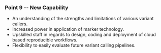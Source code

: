 ### Point 9 -- New Capability

*    An understanding of the strengths and limitations of various variant callers.
*    Increased power in application of marker technology.
*    Upskilled staff in regards to design, coding and deployment of cloud based reproducible workflows.
*    Flexibility to easily evaluate future variant calling pipelines.
